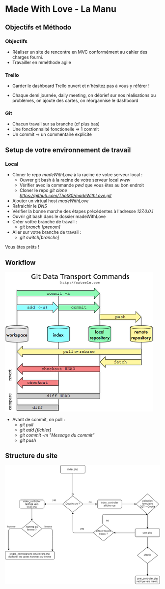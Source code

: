 # Made With Love - La Manu

## Objectifs et Méthodo

### Objectifs

* Réaliser un site de rencontre en MVC conformément au cahier des charges fourni.
* Travailler en mméthode agile

### Trello 

* Garder le dashboard Trello ouvert et n'hésitez pas à vous y référer !

* Chaque demi journée, daily meeting, on débrief sur nos réalisations ou problèmes, on ajoute des cartes, on réorgannise le dashboard


### Git

* Chacun travail sur sa branche (cf plus bas)
* Une fonctionnalité fonctionelle => 1 commit
* Un commit => un commentaire explicite

## Setup de votre environnement de travail

### Local

* Cloner le repo *madeWithLove* à la racine de votre serveur local :
    * Ouvrer git bash à la racine de votre serveur local *www*
    * Vérifier avec la commande *pwd* que vous êtes au bon endroit
    * Cloner le repo *git clone https://github.com/Thot80/madeWithLove.git*
* Ajouter un virtual host *madeWithLove*
* Rafraichir le *DNS*
* Vérifier la bonne marche des étapes précédentes à l'adresse *127.0.0.1*
* Ouvrir git bash dans le dossier madeWithLove
* Créer vottre branche de travail :
    * *git branch [prenom]*
* Aller sur votre branche de travail :
    * *git switch[branche]*

Vous êtes prêts !


## Workflow

![Provisoire](/doc/git.png)

* Avant de commit, on pull :
    * *git pull*
    * *git add [fichier]*
    * *git commit -m "Message du commit"*
    * *git push*

## Structure du site

![Provisoire](/doc/flux-made-with-love.png)


